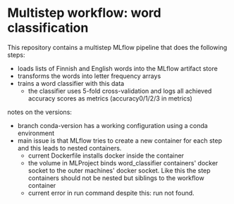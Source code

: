 # Multistep workflow: word classification

This repository contains a multistep MLflow pipeline that does the following steps:

* loads lists of Finnish and English words into the MLflow artifact store
* transforms the words into letter frequency arrays
* trains a word classifier with this data
    * the classifier uses 5-fold cross-validation and logs all achieved accuracy scores as metrics (accuracy0/1/2/3 in metrics)   

notes on the versions:
 * branch conda-version has a working configuration using a conda environment
 * main issue is that MLflow tries to create a new container for each step and this leads to nested containers.
    * current Dockerfile installs docker inside the container
    * the volume in MLProject binds word_classifier containers' docker socket to the outer machines' docker socket. Like this the step containers should not be nested but siblings to the workflow container
    * current error in run command despite this: run not found.

